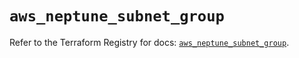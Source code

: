 # `aws_neptune_subnet_group`

Refer to the Terraform Registry for docs: [`aws_neptune_subnet_group`](https://registry.terraform.io/providers/hashicorp/aws/3.76.1/docs/resources/neptune_subnet_group).
